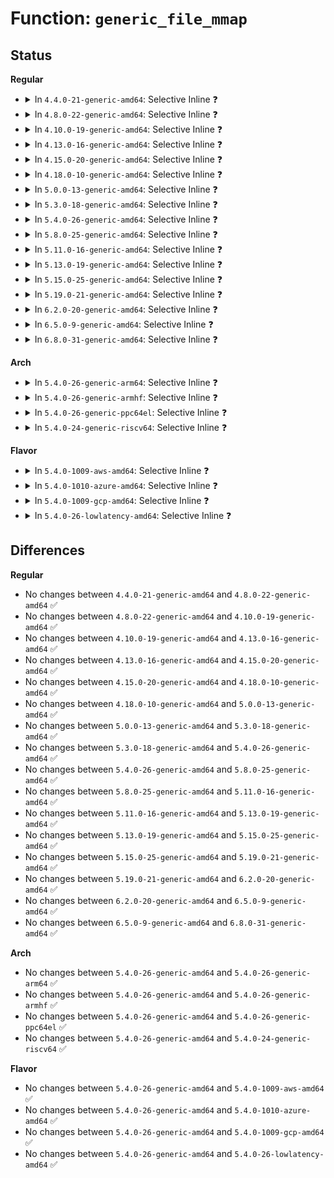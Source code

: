 # Function: <code>generic_file_mmap</code>

## Status
<b>Regular</b>
<ul>
<li>
<details>
<summary>In <code>4.4.0-21-generic-amd64</code>: Selective Inline ❓</summary>

```c
int generic_file_mmap(struct file * file, struct vm_area_struct * vma)
```

```json
{
  "name": "generic_file_mmap",
  "collision_type": "Unique Global",
  "inline_type": "Selective",
  "funcs": [
    {
      "addr": 18446744071580472144,
      "name": "generic_file_mmap",
      "external": true,
      "loc": "mm/filemap.c:2159",
      "file": "mm/filemap.c",
      "inline": "not declared, inlined",
      "caller_inline": [
        "mm/filemap.c:generic_file_readonly_mmap"
      ],
      "caller_func": [
        "fs/fuse/file.c:fuse_direct_mmap"
      ]
    }
  ],
  "symbols": [
    {
      "addr": 18446744071580472144,
      "name": "generic_file_mmap",
      "section": ".text",
      "bind": "STB_GLOBAL",
      "size": 84
    }
  ]
}
```
</details>
</li>
<li>
<details>
<summary>In <code>4.8.0-22-generic-amd64</code>: Selective Inline ❓</summary>

```c
int generic_file_mmap(struct file * file, struct vm_area_struct * vma)
```

```json
{
  "name": "generic_file_mmap",
  "collision_type": "Unique Global",
  "inline_type": "Selective",
  "funcs": [
    {
      "addr": 18446744071580549010,
      "name": "generic_file_mmap",
      "external": true,
      "loc": "mm/filemap.c:2315",
      "file": "mm/filemap.c",
      "inline": "not declared, inlined",
      "caller_inline": [
        "mm/filemap.c:generic_file_readonly_mmap"
      ],
      "caller_func": [
        "fs/ecryptfs/file.c:ecryptfs_mmap",
        "fs/fuse/file.c:fuse_direct_mmap"
      ]
    }
  ],
  "symbols": [
    {
      "addr": 18446744071580548896,
      "name": "generic_file_mmap",
      "section": ".text",
      "bind": "STB_GLOBAL",
      "size": 84
    }
  ]
}
```
</details>
</li>
<li>
<details>
<summary>In <code>4.10.0-19-generic-amd64</code>: Selective Inline ❓</summary>

```c
int generic_file_mmap(struct file * file, struct vm_area_struct * vma)
```

```json
{
  "name": "generic_file_mmap",
  "collision_type": "Unique Global",
  "inline_type": "Selective",
  "funcs": [
    {
      "addr": 18446744071580611986,
      "name": "generic_file_mmap",
      "external": true,
      "loc": "mm/filemap.c:2431",
      "file": "mm/filemap.c",
      "inline": "not declared, inlined",
      "caller_inline": [
        "mm/filemap.c:generic_file_readonly_mmap"
      ],
      "caller_func": [
        "fs/ecryptfs/file.c:ecryptfs_mmap",
        "fs/fuse/file.c:fuse_direct_mmap"
      ]
    }
  ],
  "symbols": [
    {
      "addr": 18446744071580611872,
      "name": "generic_file_mmap",
      "section": ".text",
      "bind": "STB_GLOBAL",
      "size": 84
    }
  ]
}
```
</details>
</li>
<li>
<details>
<summary>In <code>4.13.0-16-generic-amd64</code>: Selective Inline ❓</summary>

```c
int generic_file_mmap(struct file * file, struct vm_area_struct * vma)
```

```json
{
  "name": "generic_file_mmap",
  "collision_type": "Unique Global",
  "inline_type": "Selective",
  "funcs": [
    {
      "addr": 18446744071580640402,
      "name": "generic_file_mmap",
      "external": true,
      "loc": "mm/filemap.c:2565",
      "file": "mm/filemap.c",
      "inline": "not declared, inlined",
      "caller_inline": [
        "mm/filemap.c:generic_file_readonly_mmap"
      ],
      "caller_func": [
        "fs/ecryptfs/file.c:ecryptfs_mmap",
        "fs/fuse/file.c:fuse_direct_mmap"
      ]
    }
  ],
  "symbols": [
    {
      "addr": 18446744071580640288,
      "name": "generic_file_mmap",
      "section": ".text",
      "bind": "STB_GLOBAL",
      "size": 84
    }
  ]
}
```
</details>
</li>
<li>
<details>
<summary>In <code>4.15.0-20-generic-amd64</code>: Selective Inline ❓</summary>

```c
int generic_file_mmap(struct file * file, struct vm_area_struct * vma)
```

```json
{
  "name": "generic_file_mmap",
  "collision_type": "Unique Global",
  "inline_type": "Selective",
  "funcs": [
    {
      "addr": 18446744071580723106,
      "name": "generic_file_mmap",
      "external": true,
      "loc": "mm/filemap.c:2735",
      "file": "mm/filemap.c",
      "inline": "not declared, inlined",
      "caller_inline": [
        "mm/filemap.c:generic_file_readonly_mmap"
      ],
      "caller_func": [
        "fs/ecryptfs/file.c:ecryptfs_mmap",
        "fs/fuse/file.c:fuse_direct_mmap"
      ]
    }
  ],
  "symbols": [
    {
      "addr": 18446744071580722992,
      "name": "generic_file_mmap",
      "section": ".text",
      "bind": "STB_GLOBAL",
      "size": 84
    }
  ]
}
```
</details>
</li>
<li>
<details>
<summary>In <code>4.18.0-10-generic-amd64</code>: Selective Inline ❓</summary>

```c
int generic_file_mmap(struct file * file, struct vm_area_struct * vma)
```

```json
{
  "name": "generic_file_mmap",
  "collision_type": "Unique Global",
  "inline_type": "Selective",
  "funcs": [
    {
      "addr": 18446744071580858450,
      "name": "generic_file_mmap",
      "external": true,
      "loc": "mm/filemap.c:2730",
      "file": "mm/filemap.c",
      "inline": "not declared, inlined",
      "caller_inline": [
        "mm/filemap.c:generic_file_readonly_mmap"
      ],
      "caller_func": [
        "fs/ecryptfs/file.c:ecryptfs_mmap",
        "fs/fuse/file.c:fuse_direct_mmap"
      ]
    }
  ],
  "symbols": [
    {
      "addr": 18446744071580858336,
      "name": "generic_file_mmap",
      "section": ".text",
      "bind": "STB_GLOBAL",
      "size": 84
    }
  ]
}
```
</details>
</li>
<li>
<details>
<summary>In <code>5.0.0-13-generic-amd64</code>: Selective Inline ❓</summary>

```c
int generic_file_mmap(struct file * file, struct vm_area_struct * vma)
```

```json
{
  "name": "generic_file_mmap",
  "collision_type": "Unique Global",
  "inline_type": "Selective",
  "funcs": [
    {
      "addr": 18446744071580926930,
      "name": "generic_file_mmap",
      "external": true,
      "loc": "mm/filemap.c:2707",
      "file": "mm/filemap.c",
      "inline": "not declared, inlined",
      "caller_inline": [
        "mm/filemap.c:generic_file_readonly_mmap"
      ],
      "caller_func": [
        "fs/ecryptfs/file.c:ecryptfs_mmap",
        "fs/fuse/file.c:fuse_direct_mmap"
      ]
    }
  ],
  "symbols": [
    {
      "addr": 18446744071580926816,
      "name": "generic_file_mmap",
      "section": ".text",
      "bind": "STB_GLOBAL",
      "size": 84
    }
  ]
}
```
</details>
</li>
<li>
<details>
<summary>In <code>5.3.0-18-generic-amd64</code>: Selective Inline ❓</summary>

```c
int generic_file_mmap(struct file * file, struct vm_area_struct * vma)
```

```json
{
  "name": "generic_file_mmap",
  "collision_type": "Unique Global",
  "inline_type": "Selective",
  "funcs": [
    {
      "addr": 18446744071581022866,
      "name": "generic_file_mmap",
      "external": true,
      "loc": "mm/filemap.c:2751",
      "file": "mm/filemap.c",
      "inline": "not declared, inlined",
      "caller_inline": [
        "mm/filemap.c:generic_file_readonly_mmap"
      ],
      "caller_func": [
        "fs/ecryptfs/file.c:ecryptfs_mmap"
      ]
    }
  ],
  "symbols": [
    {
      "addr": 18446744071581022752,
      "name": "generic_file_mmap",
      "section": ".text",
      "bind": "STB_GLOBAL",
      "size": 84
    }
  ]
}
```
</details>
</li>
<li>
<details>
<summary>In <code>5.4.0-26-generic-amd64</code>: Selective Inline ❓</summary>

```c
int generic_file_mmap(struct file * file, struct vm_area_struct * vma)
```

```json
{
  "name": "generic_file_mmap",
  "collision_type": "Unique Global",
  "inline_type": "Selective",
  "funcs": [
    {
      "addr": 18446744071581078114,
      "name": "generic_file_mmap",
      "external": true,
      "loc": "mm/filemap.c:2705",
      "file": "mm/filemap.c",
      "inline": "not declared, inlined",
      "caller_inline": [
        "mm/filemap.c:generic_file_readonly_mmap"
      ],
      "caller_func": [
        "fs/ecryptfs/file.c:ecryptfs_mmap"
      ]
    }
  ],
  "symbols": [
    {
      "addr": 18446744071581078000,
      "name": "generic_file_mmap",
      "section": ".text",
      "bind": "STB_GLOBAL",
      "size": 84
    }
  ]
}
```
</details>
</li>
<li>
<details>
<summary>In <code>5.8.0-25-generic-amd64</code>: Selective Inline ❓</summary>

```c
int generic_file_mmap(struct file * file, struct vm_area_struct * vma)
```

```json
{
  "name": "generic_file_mmap",
  "collision_type": "Unique Global",
  "inline_type": "Selective",
  "funcs": [
    {
      "addr": 18446744071581264194,
      "name": "generic_file_mmap",
      "external": true,
      "loc": "mm/filemap.c:2706",
      "file": "mm/filemap.c",
      "inline": "not declared, inlined",
      "caller_inline": [
        "mm/filemap.c:generic_file_readonly_mmap"
      ],
      "caller_func": [
        "fs/ecryptfs/file.c:ecryptfs_mmap"
      ]
    }
  ],
  "symbols": [
    {
      "addr": 18446744071581264096,
      "name": "generic_file_mmap",
      "section": ".text",
      "bind": "STB_GLOBAL",
      "size": 73
    }
  ]
}
```
</details>
</li>
<li>
<details>
<summary>In <code>5.11.0-16-generic-amd64</code>: Selective Inline ❓</summary>

```c
int generic_file_mmap(struct file * file, struct vm_area_struct * vma)
```

```json
{
  "name": "generic_file_mmap",
  "collision_type": "Unique Global",
  "inline_type": "Selective",
  "funcs": [
    {
      "addr": 18446744071581306290,
      "name": "generic_file_mmap",
      "external": true,
      "loc": "mm/filemap.c:3023",
      "file": "mm/filemap.c",
      "inline": "not declared, inlined",
      "caller_inline": [
        "mm/filemap.c:generic_file_readonly_mmap"
      ],
      "caller_func": [
        "fs/ecryptfs/file.c:ecryptfs_mmap",
        "fs/fuse/file.c:fuse_file_mmap"
      ]
    }
  ],
  "symbols": [
    {
      "addr": 18446744071581305792,
      "name": "generic_file_mmap",
      "section": ".text",
      "bind": "STB_GLOBAL",
      "size": 73
    }
  ]
}
```
</details>
</li>
<li>
<details>
<summary>In <code>5.13.0-19-generic-amd64</code>: Selective Inline ❓</summary>

```c
int generic_file_mmap(struct file * file, struct vm_area_struct * vma)
```

```json
{
  "name": "generic_file_mmap",
  "collision_type": "Unique Global",
  "inline_type": "Selective",
  "funcs": [
    {
      "addr": 18446744071581324178,
      "name": "generic_file_mmap",
      "external": true,
      "loc": "mm/filemap.c:3270",
      "file": "mm/filemap.c",
      "inline": "not declared, inlined",
      "caller_inline": [
        "mm/filemap.c:generic_file_readonly_mmap"
      ],
      "caller_func": [
        "fs/ecryptfs/file.c:ecryptfs_mmap",
        "fs/fuse/file.c:fuse_file_mmap"
      ]
    }
  ],
  "symbols": [
    {
      "addr": 18446744071581324080,
      "name": "generic_file_mmap",
      "section": ".text",
      "bind": "STB_GLOBAL",
      "size": 73
    }
  ]
}
```
</details>
</li>
<li>
<details>
<summary>In <code>5.15.0-25-generic-amd64</code>: Selective Inline ❓</summary>

```c
int generic_file_mmap(struct file * file, struct vm_area_struct * vma)
```

```json
{
  "name": "generic_file_mmap",
  "collision_type": "Unique Global",
  "inline_type": "Selective",
  "funcs": [
    {
      "addr": 18446744071581569762,
      "name": "generic_file_mmap",
      "external": true,
      "loc": "mm/filemap.c:3383",
      "file": "mm/filemap.c",
      "inline": "not declared, inlined",
      "caller_inline": [
        "mm/filemap.c:generic_file_readonly_mmap"
      ],
      "caller_func": [
        "fs/ecryptfs/file.c:ecryptfs_mmap",
        "fs/fuse/file.c:fuse_file_mmap"
      ]
    }
  ],
  "symbols": [
    {
      "addr": 18446744071581569664,
      "name": "generic_file_mmap",
      "section": ".text",
      "bind": "STB_GLOBAL",
      "size": 76
    }
  ]
}
```
</details>
</li>
<li>
<details>
<summary>In <code>5.19.0-21-generic-amd64</code>: Selective Inline ❓</summary>

```c
int generic_file_mmap(struct file * file, struct vm_area_struct * vma)
```

```json
{
  "name": "generic_file_mmap",
  "collision_type": "Unique Global",
  "inline_type": "Selective",
  "funcs": [
    {
      "addr": 18446744071581923666,
      "name": "generic_file_mmap",
      "external": true,
      "loc": "mm/filemap.c:3461",
      "file": "mm/filemap.c",
      "inline": "not declared, inlined",
      "caller_inline": [
        "mm/filemap.c:generic_file_readonly_mmap"
      ],
      "caller_func": [
        "fs/ecryptfs/file.c:ecryptfs_mmap",
        "fs/fuse/file.c:fuse_file_mmap"
      ]
    }
  ],
  "symbols": [
    {
      "addr": 18446744071581923552,
      "name": "generic_file_mmap",
      "section": ".text",
      "bind": "STB_GLOBAL",
      "size": 92
    }
  ]
}
```
</details>
</li>
<li>
<details>
<summary>In <code>6.2.0-20-generic-amd64</code>: Selective Inline ❓</summary>

```c
int generic_file_mmap(struct file * file, struct vm_area_struct * vma)
```

```json
{
  "name": "generic_file_mmap",
  "collision_type": "Unique Global",
  "inline_type": "Selective",
  "funcs": [
    {
      "addr": 18446744071582360466,
      "name": "generic_file_mmap",
      "external": true,
      "loc": "mm/filemap.c:3468",
      "file": "mm/filemap.c",
      "inline": "not declared, inlined",
      "caller_inline": [
        "mm/filemap.c:generic_file_readonly_mmap"
      ],
      "caller_func": [
        "fs/ecryptfs/file.c:ecryptfs_mmap",
        "fs/fuse/file.c:fuse_file_mmap"
      ]
    }
  ],
  "symbols": [
    {
      "addr": 18446744071582360320,
      "name": "generic_file_mmap",
      "section": ".text",
      "bind": "STB_GLOBAL",
      "size": 111
    }
  ]
}
```
</details>
</li>
<li>
<details>
<summary>In <code>6.5.0-9-generic-amd64</code>: Selective Inline ❓</summary>

```c
int generic_file_mmap(struct file * file, struct vm_area_struct * vma)
```

```json
{
  "name": "generic_file_mmap",
  "collision_type": "Unique Global",
  "inline_type": "Selective",
  "funcs": [
    {
      "addr": 18446744071582564352,
      "name": "generic_file_mmap",
      "external": true,
      "loc": "mm/filemap.c:3612",
      "file": "mm/filemap.c",
      "inline": "not declared, inlined",
      "caller_inline": [
        "mm/filemap.c:generic_file_readonly_mmap"
      ],
      "caller_func": [
        "fs/ecryptfs/file.c:ecryptfs_mmap",
        "fs/fuse/file.c:fuse_file_mmap",
        "block/fops.c:blkdev_mmap"
      ]
    }
  ],
  "symbols": [
    {
      "addr": 18446744071582564208,
      "name": "generic_file_mmap",
      "section": ".text",
      "bind": "STB_GLOBAL",
      "size": 111
    }
  ]
}
```
</details>
</li>
<li>
<details>
<summary>In <code>6.8.0-31-generic-amd64</code>: Selective Inline ❓</summary>

```c
int generic_file_mmap(struct file * file, struct vm_area_struct * vma)
```

```json
{
  "name": "generic_file_mmap",
  "collision_type": "Unique Global",
  "inline_type": "Selective",
  "funcs": [
    {
      "addr": 18446744071582735216,
      "name": "generic_file_mmap",
      "external": true,
      "loc": "mm/filemap.c:3619",
      "file": "mm/filemap.c",
      "inline": "not declared, inlined",
      "caller_inline": [
        "mm/filemap.c:generic_file_readonly_mmap"
      ],
      "caller_func": [
        "fs/ecryptfs/file.c:ecryptfs_mmap",
        "fs/fuse/file.c:fuse_file_mmap",
        "block/fops.c:blkdev_mmap"
      ]
    }
  ],
  "symbols": [
    {
      "addr": 18446744071582735072,
      "name": "generic_file_mmap",
      "section": ".text",
      "bind": "STB_GLOBAL",
      "size": 111
    }
  ]
}
```
</details>
</li>
</ul>
<b>Arch</b>
<ul>
<li>
<details>
<summary>In <code>5.4.0-26-generic-arm64</code>: Selective Inline ❓</summary>

```c
int generic_file_mmap(struct file * file, struct vm_area_struct * vma)
```

```json
{
  "name": "generic_file_mmap",
  "collision_type": "Unique Global",
  "inline_type": "Selective",
  "funcs": [
    {
      "addr": 18446603336492441392,
      "name": "generic_file_mmap",
      "external": true,
      "loc": "mm/filemap.c:2705",
      "file": "mm/filemap.c",
      "inline": "not declared, inlined",
      "caller_inline": [
        "mm/filemap.c:generic_file_readonly_mmap"
      ],
      "caller_func": [
        "fs/ecryptfs/file.c:ecryptfs_mmap"
      ]
    }
  ],
  "symbols": [
    {
      "addr": 18446603336492441240,
      "name": "generic_file_mmap",
      "section": ".text",
      "bind": "STB_GLOBAL",
      "size": 100
    }
  ]
}
```
</details>
</li>
<li>
<details>
<summary>In <code>5.4.0-26-generic-armhf</code>: Selective Inline ❓</summary>

```c
int generic_file_mmap(struct file * file, struct vm_area_struct * vma)
```

```json
{
  "name": "generic_file_mmap",
  "collision_type": "Unique Global",
  "inline_type": "Selective",
  "funcs": [
    {
      "addr": 3226317856,
      "name": "generic_file_mmap",
      "external": true,
      "loc": "mm/filemap.c:2705",
      "file": "mm/filemap.c",
      "inline": "not declared, inlined",
      "caller_inline": [
        "mm/filemap.c:generic_file_readonly_mmap"
      ],
      "caller_func": [
        "fs/ecryptfs/file.c:ecryptfs_mmap"
      ]
    }
  ],
  "symbols": [
    {
      "addr": 3226317720,
      "name": "generic_file_mmap",
      "section": ".text",
      "bind": "STB_GLOBAL",
      "size": 96
    }
  ]
}
```
</details>
</li>
<li>
<details>
<summary>In <code>5.4.0-26-generic-ppc64el</code>: Selective Inline ❓</summary>

```c
int generic_file_mmap(struct file * file, struct vm_area_struct * vma)
```

```json
{
  "name": "generic_file_mmap",
  "collision_type": "Unique Global",
  "inline_type": "Selective",
  "funcs": [
    {
      "addr": 13835058055285714624,
      "name": "generic_file_mmap",
      "external": true,
      "loc": "mm/filemap.c:2705",
      "file": "mm/filemap.c",
      "inline": "not declared, inlined",
      "caller_inline": [
        "mm/filemap.c:generic_file_readonly_mmap"
      ],
      "caller_func": [
        "fs/ecryptfs/file.c:ecryptfs_mmap"
      ]
    }
  ],
  "symbols": [
    {
      "addr": 13835058055285714432,
      "name": "generic_file_mmap",
      "section": ".text",
      "bind": "STB_GLOBAL",
      "size": 160
    }
  ]
}
```
</details>
</li>
<li>
<details>
<summary>In <code>5.4.0-24-generic-riscv64</code>: Selective Inline ❓</summary>

```c
int generic_file_mmap(struct file * file, struct vm_area_struct * vma)
```

```json
{
  "name": "generic_file_mmap",
  "collision_type": "Unique Global",
  "inline_type": "Selective",
  "funcs": [
    {
      "addr": 18446743936272517878,
      "name": "generic_file_mmap",
      "external": true,
      "loc": "mm/filemap.c:2705",
      "file": "mm/filemap.c",
      "inline": "not declared, inlined",
      "caller_inline": [
        "mm/filemap.c:generic_file_readonly_mmap"
      ],
      "caller_func": [
        "fs/ecryptfs/file.c:ecryptfs_mmap"
      ]
    }
  ],
  "symbols": [
    {
      "addr": 18446743936272517748,
      "name": "generic_file_mmap",
      "section": ".text",
      "bind": "STB_GLOBAL",
      "size": 88
    }
  ]
}
```
</details>
</li>
</ul>
<b>Flavor</b>
<ul>
<li>
<details>
<summary>In <code>5.4.0-1009-aws-amd64</code>: Selective Inline ❓</summary>

```c
int generic_file_mmap(struct file * file, struct vm_area_struct * vma)
```

```json
{
  "name": "generic_file_mmap",
  "collision_type": "Unique Global",
  "inline_type": "Selective",
  "funcs": [
    {
      "addr": 18446744071581046962,
      "name": "generic_file_mmap",
      "external": true,
      "loc": "mm/filemap.c:2705",
      "file": "mm/filemap.c",
      "inline": "not declared, inlined",
      "caller_inline": [
        "mm/filemap.c:generic_file_readonly_mmap"
      ],
      "caller_func": [
        "fs/ecryptfs/file.c:ecryptfs_mmap"
      ]
    }
  ],
  "symbols": [
    {
      "addr": 18446744071581046848,
      "name": "generic_file_mmap",
      "section": ".text",
      "bind": "STB_GLOBAL",
      "size": 84
    }
  ]
}
```
</details>
</li>
<li>
<details>
<summary>In <code>5.4.0-1010-azure-amd64</code>: Selective Inline ❓</summary>

```c
int generic_file_mmap(struct file * file, struct vm_area_struct * vma)
```

```json
{
  "name": "generic_file_mmap",
  "collision_type": "Unique Global",
  "inline_type": "Selective",
  "funcs": [
    {
      "addr": 18446744071580994242,
      "name": "generic_file_mmap",
      "external": true,
      "loc": "mm/filemap.c:2705",
      "file": "mm/filemap.c",
      "inline": "not declared, inlined",
      "caller_inline": [
        "mm/filemap.c:generic_file_readonly_mmap"
      ],
      "caller_func": [
        "fs/ecryptfs/file.c:ecryptfs_mmap"
      ]
    }
  ],
  "symbols": [
    {
      "addr": 18446744071580994128,
      "name": "generic_file_mmap",
      "section": ".text",
      "bind": "STB_GLOBAL",
      "size": 84
    }
  ]
}
```
</details>
</li>
<li>
<details>
<summary>In <code>5.4.0-1009-gcp-amd64</code>: Selective Inline ❓</summary>

```c
int generic_file_mmap(struct file * file, struct vm_area_struct * vma)
```

```json
{
  "name": "generic_file_mmap",
  "collision_type": "Unique Global",
  "inline_type": "Selective",
  "funcs": [
    {
      "addr": 18446744071581038162,
      "name": "generic_file_mmap",
      "external": true,
      "loc": "mm/filemap.c:2705",
      "file": "mm/filemap.c",
      "inline": "not declared, inlined",
      "caller_inline": [
        "mm/filemap.c:generic_file_readonly_mmap"
      ],
      "caller_func": [
        "fs/ecryptfs/file.c:ecryptfs_mmap"
      ]
    }
  ],
  "symbols": [
    {
      "addr": 18446744071581038048,
      "name": "generic_file_mmap",
      "section": ".text",
      "bind": "STB_GLOBAL",
      "size": 84
    }
  ]
}
```
</details>
</li>
<li>
<details>
<summary>In <code>5.4.0-26-lowlatency-amd64</code>: Selective Inline ❓</summary>

```c
int generic_file_mmap(struct file * file, struct vm_area_struct * vma)
```

```json
{
  "name": "generic_file_mmap",
  "collision_type": "Unique Global",
  "inline_type": "Selective",
  "funcs": [
    {
      "addr": 18446744071581099778,
      "name": "generic_file_mmap",
      "external": true,
      "loc": "mm/filemap.c:2705",
      "file": "mm/filemap.c",
      "inline": "not declared, inlined",
      "caller_inline": [
        "mm/filemap.c:generic_file_readonly_mmap"
      ],
      "caller_func": [
        "fs/ecryptfs/file.c:ecryptfs_mmap"
      ]
    }
  ],
  "symbols": [
    {
      "addr": 18446744071581099664,
      "name": "generic_file_mmap",
      "section": ".text",
      "bind": "STB_GLOBAL",
      "size": 84
    }
  ]
}
```
</details>
</li>
</ul>

## Differences
<b>Regular</b>
<ul>
<li>
No changes between <code>4.4.0-21-generic-amd64</code> and <code>4.8.0-22-generic-amd64</code> ✅
</li>
<li>
No changes between <code>4.8.0-22-generic-amd64</code> and <code>4.10.0-19-generic-amd64</code> ✅
</li>
<li>
No changes between <code>4.10.0-19-generic-amd64</code> and <code>4.13.0-16-generic-amd64</code> ✅
</li>
<li>
No changes between <code>4.13.0-16-generic-amd64</code> and <code>4.15.0-20-generic-amd64</code> ✅
</li>
<li>
No changes between <code>4.15.0-20-generic-amd64</code> and <code>4.18.0-10-generic-amd64</code> ✅
</li>
<li>
No changes between <code>4.18.0-10-generic-amd64</code> and <code>5.0.0-13-generic-amd64</code> ✅
</li>
<li>
No changes between <code>5.0.0-13-generic-amd64</code> and <code>5.3.0-18-generic-amd64</code> ✅
</li>
<li>
No changes between <code>5.3.0-18-generic-amd64</code> and <code>5.4.0-26-generic-amd64</code> ✅
</li>
<li>
No changes between <code>5.4.0-26-generic-amd64</code> and <code>5.8.0-25-generic-amd64</code> ✅
</li>
<li>
No changes between <code>5.8.0-25-generic-amd64</code> and <code>5.11.0-16-generic-amd64</code> ✅
</li>
<li>
No changes between <code>5.11.0-16-generic-amd64</code> and <code>5.13.0-19-generic-amd64</code> ✅
</li>
<li>
No changes between <code>5.13.0-19-generic-amd64</code> and <code>5.15.0-25-generic-amd64</code> ✅
</li>
<li>
No changes between <code>5.15.0-25-generic-amd64</code> and <code>5.19.0-21-generic-amd64</code> ✅
</li>
<li>
No changes between <code>5.19.0-21-generic-amd64</code> and <code>6.2.0-20-generic-amd64</code> ✅
</li>
<li>
No changes between <code>6.2.0-20-generic-amd64</code> and <code>6.5.0-9-generic-amd64</code> ✅
</li>
<li>
No changes between <code>6.5.0-9-generic-amd64</code> and <code>6.8.0-31-generic-amd64</code> ✅
</li>
</ul>
<b>Arch</b>
<ul>
<li>
No changes between <code>5.4.0-26-generic-amd64</code> and <code>5.4.0-26-generic-arm64</code> ✅
</li>
<li>
No changes between <code>5.4.0-26-generic-amd64</code> and <code>5.4.0-26-generic-armhf</code> ✅
</li>
<li>
No changes between <code>5.4.0-26-generic-amd64</code> and <code>5.4.0-26-generic-ppc64el</code> ✅
</li>
<li>
No changes between <code>5.4.0-26-generic-amd64</code> and <code>5.4.0-24-generic-riscv64</code> ✅
</li>
</ul>
<b>Flavor</b>
<ul>
<li>
No changes between <code>5.4.0-26-generic-amd64</code> and <code>5.4.0-1009-aws-amd64</code> ✅
</li>
<li>
No changes between <code>5.4.0-26-generic-amd64</code> and <code>5.4.0-1010-azure-amd64</code> ✅
</li>
<li>
No changes between <code>5.4.0-26-generic-amd64</code> and <code>5.4.0-1009-gcp-amd64</code> ✅
</li>
<li>
No changes between <code>5.4.0-26-generic-amd64</code> and <code>5.4.0-26-lowlatency-amd64</code> ✅
</li>
</ul>
